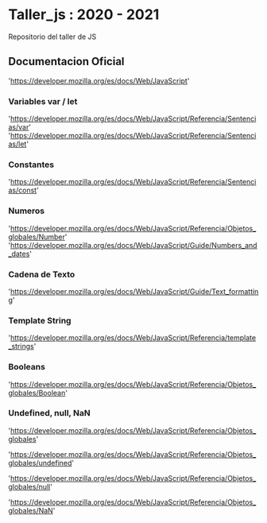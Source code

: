 # Taller_js : 2020 - 2021

Repositorio del taller de JS

## Documentacion Oficial

'https://developer.mozilla.org/es/docs/Web/JavaScript'

### Variables  var / let

'https://developer.mozilla.org/es/docs/Web/JavaScript/Referencia/Sentencias/var'
'https://developer.mozilla.org/es/docs/Web/JavaScript/Referencia/Sentencias/let'

### Constantes

'https://developer.mozilla.org/es/docs/Web/JavaScript/Referencia/Sentencias/const'

### Numeros

'https://developer.mozilla.org/es/docs/Web/JavaScript/Referencia/Objetos_globales/Number'
'https://developer.mozilla.org/es/docs/Web/JavaScript/Guide/Numbers_and_dates'

### Cadena de Texto

'https://developer.mozilla.org/es/docs/Web/JavaScript/Guide/Text_formatting'

### Template String

'https://developer.mozilla.org/es/docs/Web/JavaScript/Referencia/template_strings'

### Booleans

'https://developer.mozilla.org/es/docs/Web/JavaScript/Referencia/Objetos_globales/Boolean'

### Undefined, null, NaN

'https://developer.mozilla.org/es/docs/Web/JavaScript/Referencia/Objetos_globales'

'https://developer.mozilla.org/es/docs/Web/JavaScript/Referencia/Objetos_globales/undefined'

'https://developer.mozilla.org/es/docs/Web/JavaScript/Referencia/Objetos_globales/null'

'https://developer.mozilla.org/es/docs/Web/JavaScript/Referencia/Objetos_globales/NaN'
